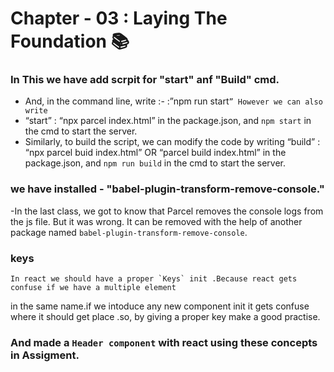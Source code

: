 # Chapter - 03 : Laying The Foundation 📚
 
### In This we have add scrpit for "start" anf "Build" cmd.
- And, in the command line, write :- :”npm run start`”
However we can also write`
- “start” : “npx parcel index.html” in the package.json, and
   `npm start` in the cmd to start the server.
- Similarly, to build the script, we can modify the code by writing
  “build” : “npx parcel buid index.html” OR “parcel build index.html” in the package.json, and
  `npm run build` in the cmd to start the server.

### we have installed - "babel-plugin-transform-remove-console." 

  -In the last class, we got to know that Parcel removes the console logs from the js file. But it was wrong. It can be removed with the help of another package named `babel-plugin-transform-remove-console`. 

### keys 
    In react we should have a proper `Keys` init .Because react gets confuse if we have a multiple element 
in the same name.if we intoduce any new component init it gets confuse where it should get place .so, by giving a proper key make a good practise.

### And made a `Header component` with react using these concepts in Assigment.


